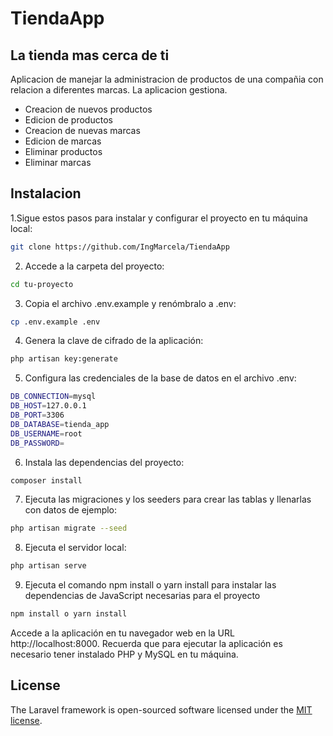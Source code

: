 # TiendaApp

## La tienda mas cerca de ti

Aplicacion de manejar la administracion de productos de una compañia con relacion a diferentes marcas.
La aplicacion gestiona.
- Creacion de nuevos productos
- Edicion de productos
- Creacion de nuevas marcas 
- Edicion de marcas
- Eliminar productos 
- Eliminar marcas


## Instalacion
1.Sigue estos pasos para instalar y configurar el proyecto en tu máquina local:

```sh
git clone https://github.com/IngMarcela/TiendaApp
```

2. Accede a la carpeta del proyecto:

```sh
cd tu-proyecto
```

3. Copia el archivo .env.example y renómbralo a .env:

```sh
cp .env.example .env
```

4. Genera la clave de cifrado de la aplicación:

```sh
php artisan key:generate
```

5. Configura las credenciales de la base de datos en el archivo .env:

```sh
DB_CONNECTION=mysql
DB_HOST=127.0.0.1
DB_PORT=3306
DB_DATABASE=tienda_app
DB_USERNAME=root
DB_PASSWORD=
```

6. Instala las dependencias del proyecto:

```sh
composer install
```

7. Ejecuta las migraciones y los seeders para crear las tablas y llenarlas con datos de ejemplo:

```sh
php artisan migrate --seed
```

8. Ejecuta el servidor local:

```sh
php artisan serve
```

9. Ejecuta el comando npm install o yarn install para instalar las dependencias de JavaScript necesarias para el proyecto

```sh
npm install o yarn install
```

Accede a la aplicación en tu navegador web en la URL http://localhost:8000.
Recuerda que para ejecutar la aplicación es necesario tener instalado PHP y MySQL en tu máquina.

## License

The Laravel framework is open-sourced software licensed under the [MIT license](https://opensource.org/licenses/MIT).

